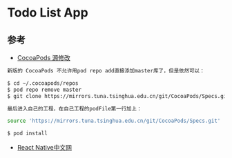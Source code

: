 # Todo List App


## 参考

- [CocoaPods 源修改](https://mirror.tuna.tsinghua.edu.cn/help/CocoaPods/)

```bash
新版的 CocoaPods 不允许用pod repo add直接添加master库了，但是依然可以：

$ cd ~/.cocoapods/repos 
$ pod repo remove master
$ git clone https://mirrors.tuna.tsinghua.edu.cn/git/CocoaPods/Specs.git master

最后进入自己的工程，在自己工程的podFile第一行加上：

source 'https://mirrors.tuna.tsinghua.edu.cn/git/CocoaPods/Specs.git'

$ pod install
```

- [React Native中文网](https://reactnative.cn/)
